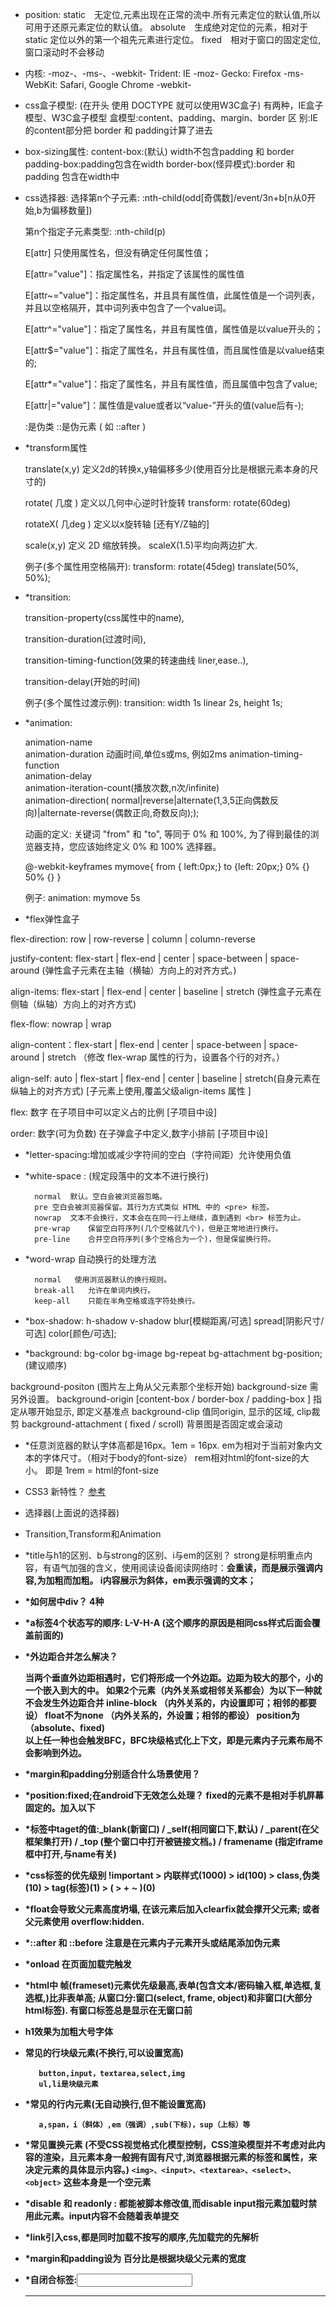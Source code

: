 - position:
  static　无定位,元素出现在正常的流中.所有元素定位的默认值,所以可用于还原元素定位的默认值。
  absolute　生成绝对定位的元素，相对于 static 定位以外的第一个祖先元素进行定位。
  fixed　相对于窗口的固定定位,窗口滚动时不会移动

- 内核: -moz-、-ms-、-webkit- 
Trident: IE  -moz-
Gecko: Firefox  -ms-
WebKit: Safari, Google Chrome -webkit-

- css盒子模型:  (在开头 使用 DOCTYPE 就可以使用W3C盒子)
    有两种，IE盒子模型、W3C盒子模型
    盒模型:content、padding、margin、border
    区  别:IE的content部分把 border 和 padding计算了进去

- box-sizing属性:
content-box:(默认)  width不包含padding 和 border
padding-box:padding包含在width
border-box(怪异模式):border 和padding 包含在width中

- css选择器:
    选择第n个子元素: :nth-child(odd[奇偶数]/event/3n+b[n从0开始,b为偏移数量])   
    
    第n个指定子元素类型:   :nth-child(p)

    E[attr]   只使用属性名，但没有确定任何属性值；
    
    E[attr="value"]：指定属性名，并指定了该属性的属性值
    
    E[attr~="value"]：指定属性名，并且具有属性值，此属性值是一个词列表，并且以空格隔开，其中词列表中包含了一个value词。
    
    E[attr^="value"]：指定了属性名，并且有属性值，属性值是以value开头的；
    
    E[attr$="value"]：指定了属性名，并且有属性值，而且属性值是以value结束的;
    
    E[attr*="value"]：指定了属性名，并且有属性值，而且属值中包含了value;
    
    E[attr|="value"]：属性值是value或者以“value-”开头的值(value后有-);

    :是伪类 ::是伪元素  ( 如 ::after )


- *transform属性  

    translate(x,y)  定义2d的转换x,y轴偏移多少(使用百分比是根据元素本身的尺寸的)
    
    rotate( 几度 )  定义以几何中心逆时针旋转  transform: rotate(60deg)
    
    rotateX( 几deg ) 定义以x旋转轴  [还有Y/Z轴的]
    
    scale(x,y)     定义 2D 缩放转换。 scaleX(1.5)平均向两边扩大.
    
    例子(多个属性用空格隔开): transform: rotate(45deg) translate(50%, 50%);    

- *transition: 

    transition-property(css属性中的name), 
    
    transition-duration(过渡时间),
    
    transition-timing-function(效果的转速曲线 liner,ease..), 
    
    transition-delay(开始的时间)
    
    例子(多个属性过渡示例): transition: width 1s linear 2s, height 1s;

- *animation:

    animation-name  
    animation-duration  动画时间,单位s或ms, 例如2ms
    animation-timing-function  
    animation-delay  
    animation-iteration-count(播放次数,n次/infinite)  
    animation-direction( normal|reverse|alternate(1,3,5正向偶数反向)|alternate-reverse(偶数正向,奇数反向););
    
    动画的定义: 关键词 "from" 和 "to", 等同于 0% 和 100%, 为了得到最佳的浏览器支持，您应该始终定义 0% 和 100% 选择器。
    
    @-webkit-keyframes mymove{
      from { left:0px;}
      to {left: 20px;}
      0% {}
      50% {}
    }
    
    例子: animation: mymove 5s

- *flex弹性盒子

 flex-direction: row | row-reverse | column | column-reverse
 
 justify-content: flex-start | flex-end | center | space-between | space-around (弹性盒子元素在主轴（横轴）方向上的对齐方式。)
 
 align-items: flex-start | flex-end | center | baseline | stretch (弹性盒子元素在侧轴（纵轴）方向上的对齐方式) 
 
 flex-flow:  nowrap | wrap
 
 align-content：flex-start | flex-end | center | space-between | space-around | stretch （修改 flex-wrap 属性的行为，设置各个行的对齐。）
 
 align-self: auto | flex-start | flex-end | center | baseline | stretch(自身元素在纵轴上的对齐方式) [子元素上使用,覆盖父级align-items 属性 ]
 
 flex: 数字 在子项目中可以定义占的比例  [子项目中设]
 
 order: 数字(可为负数)   在子弹盒子中定义,数字小排前  [子项目中设]
 

- *letter-spacing:增加或减少字符间的空白（字符间距）允许使用负值

- *white-space : (规定段落中的文本不进行换行)

        normal	默认。空白会被浏览器忽略。 
        pre	空白会被浏览器保留。其行为方式类似 HTML 中的 <pre> 标签。
        nowrap	文本不会换行，文本会在在同一行上继续，直到遇到 <br> 标签为止。
        pre-wrap    保留空白符序列(几个空格就几个)，但是正常地进行换行。
        pre-line    合并空白符序列(多个空格合为一个)，但是保留换行符。

- *word-wrap    自动换行的处理方法

        normal   使用浏览器默认的换行规则。
        break-all	允许在单词内换行。
        keep-all	只能在半角空格或连字符处换行。

- *box-shadow: h-shadow v-shadow blur[模糊距离/可选] spread[阴影尺寸/可选] color[颜色/可选];

- *background: bg-color bg-image bg-repeat bg-attachment bg-position;(建议顺序)

background-positon (图片左上角从父元素那个坐标开始)
background-size 需另外设置。
background-origin [content-box / border-box / padding-box ] 指定从哪开始显示, 即定义基准点
background-clip  值同origin, 显示的区域, clip裁剪
background-attachment ( fixed / scroll) 背景图是否固定或会滚动


- *任意浏览器的默认字体高都是16px。1em = 16px. em为相对于当前对象内文本的字体尺寸。（相对于body的font-size）  rem相对html的font-size的大小。 即是 1rem = html的font-size

- CSS3 新特性？
[参考](https://juejin.im/entry/595f1e3c5188250d914dd53c)
- 选择器(上面说的选择器)
- Transition,Transform和Animation

- *title与h1的区别、b与strong的区别、i与em的区别？
strong是标明重点内容，有语气加强的含义，使用阅读设备阅读网络时：<strong>会重读，而<B>是展示强调内容,为加粗而加粗。
i内容展示为斜体，em表示强调的文本；

- *如何居中div？
4种

- *a标签4个状态写的顺序:  L-V-H-A (这个顺序的原因是相同css样式后面会覆盖前面的)

- *外边距合并怎么解决？  
 
  当两个垂直外边距相遇时，它们将形成一个外边距。边距为较大的那个，小的一个嵌入到大的中。 
  如果2个元素（内外关系或相邻关系都会）为以下一种就不会发生外边距合并
  inline-block （内外关系的，内设置即可；相邻的都要设）
  float不为none  （内外关系的，外设置；相邻的都设）
  position为（absolute、fixed)  
以上任一种也会触发BFC，BFC块级格式化上下文，即是元素内子元素布局不会影响到外边。
 
- *margin和padding分别适合什么场景使用？

- *position:fixed;在android下无效怎么处理？
fixed的元素不是相对手机屏幕固定的。加入以下
<meta name="viewport" content="width=device-width, initial-scale=1.0, maximum-scale=1.0, minimum-scale=1.0, user-scalable=no"/>

- *<a>标签中taget的值:_blank(新窗口) / _self(相同窗口下,默认) / _parent(在父框架集打开) / 
_top (整个窗口中打开被链接文档。) / framename (指定iframe框中打开,与name有关) 

- *css标签的优先级别
 !important > 内联样式(1000) > id(100) > class,伪类(10) > tag(标签)(1) >  ( > + ~ )(0)

- *float会导致父元素高度坍塌, 在该元素后加入clearfix就会撑开父元素; 或者父元素使用 overflow:hidden.

- *::after 和 ::before 注意是在元素内子元素开头或结尾添加伪元素

- *onload  在页面加载完触发

- *html中 帧(frameset)元素优先级最高,表单(包含文本/密码输入框,单选框,复选框,)比非表单高;
从窗口分:窗口(select, frame, object)和非窗口(大部分html标签). 有窗口标签总是显示在无窗口前

- h1效果为加粗大号字体

- 常见的行块级元素(不换行,可以设置宽高)

         button,input，textarea,select,img
         ul,li是块级元素

- *常见的行内元素(无自动换行,但不能设置宽高)      
   
         a,span，i（斜体）,em（强调）,sub(下标)，sup（上标）等

- *常见置换元素  (不受CSS视觉格式化模型控制，CSS渲染模型并不考虑对此内容的渲染，且元素本身一般拥有固有尺寸,浏览器根据元素的标签和属性，来决定元素的具体显示内容。)
  `<img>、<input>、<textarea>、<select>、<object>` 这些本身是一个空元素

- *disable 和 readonly  : 都能被脚本修改值,而disable input指元素加载时禁用此元素。input内容不会随着表单提交

- *link引入css,都是同时加载不按写的顺序,先加载完的先解析

- *margin和padding设为 **百分比是根据块级父元素的宽度**

- *自闭合标签:<input/><img/><br/><link/><hr/>

